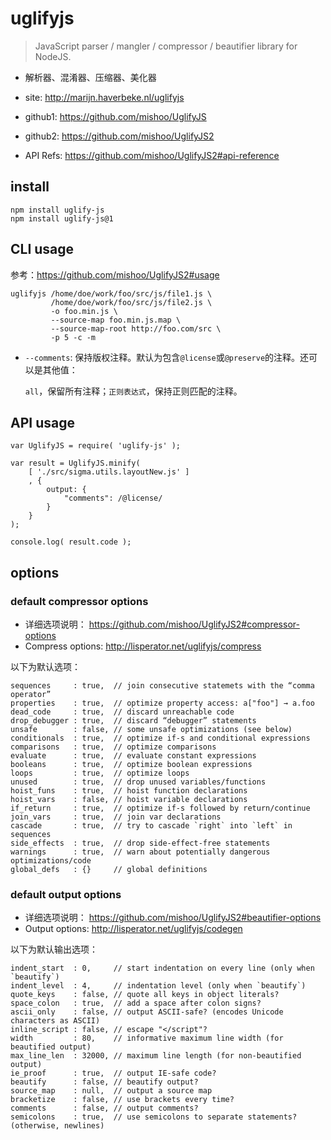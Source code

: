 # uglifyjs

> JavaScript parser / mangler / compressor / beautifier library for NodeJS.

* 解析器、混淆器、压缩器、美化器

* site: <http://marijn.haverbeke.nl/uglifyjs>
* github1: <https://github.com/mishoo/UglifyJS>
* github2: <https://github.com/mishoo/UglifyJS2>
* API Refs: <https://github.com/mishoo/UglifyJS2#api-reference>


## install

    npm install uglify-js
    npm install uglify-js@1


## CLI usage

参考：<https://github.com/mishoo/UglifyJS2#usage>

	uglifyjs /home/doe/work/foo/src/js/file1.js \
			 /home/doe/work/foo/src/js/file2.js \
			 -o foo.min.js \
			 --source-map foo.min.js.map \
			 --source-map-root http://foo.com/src \
			 -p 5 -c -m

* `--comments`: 保持版权注释。默认为包含`@license`或`@preserve`的注释。还可以是其他值：

	`all`，保留所有注释；`正则表达式`，保持正则匹配的注释。



## API usage

	var UglifyJS = require( 'uglify-js' );

	var result = UglifyJS.minify(
		[ './src/sigma.utils.layoutNew.js' ]
		, {
			output: {
				"comments": /@license/
			}
		}
	);

	console.log( result.code );



## options

### default compressor options

* 详细选项说明： <https://github.com/mishoo/UglifyJS2#compressor-options>
* Compress options: <http://lisperator.net/uglifyjs/compress>

以下为默认选项：

	sequences     : true,  // join consecutive statemets with the “comma operator”
	properties    : true,  // optimize property access: a["foo"] → a.foo
	dead_code     : true,  // discard unreachable code
	drop_debugger : true,  // discard “debugger” statements
	unsafe        : false, // some unsafe optimizations (see below)
	conditionals  : true,  // optimize if-s and conditional expressions
	comparisons   : true,  // optimize comparisons
	evaluate      : true,  // evaluate constant expressions
	booleans      : true,  // optimize boolean expressions
	loops         : true,  // optimize loops
	unused        : true,  // drop unused variables/functions
	hoist_funs    : true,  // hoist function declarations
	hoist_vars    : false, // hoist variable declarations
	if_return     : true,  // optimize if-s followed by return/continue
	join_vars     : true,  // join var declarations
	cascade       : true,  // try to cascade `right` into `left` in sequences
	side_effects  : true,  // drop side-effect-free statements
	warnings      : true,  // warn about potentially dangerous optimizations/code
	global_defs   : {}     // global definitions



### default output options


* 详细选项说明： <https://github.com/mishoo/UglifyJS2#beautifier-options>
* Output options: <http://lisperator.net/uglifyjs/codegen>

以下为默认输出选项：

	indent_start  : 0,     // start indentation on every line (only when `beautify`)
	indent_level  : 4,     // indentation level (only when `beautify`)
	quote_keys    : false, // quote all keys in object literals?
	space_colon   : true,  // add a space after colon signs?
	ascii_only    : false, // output ASCII-safe? (encodes Unicode characters as ASCII)
	inline_script : false, // escape "</script"?
	width         : 80,    // informative maximum line width (for beautified output)
	max_line_len  : 32000, // maximum line length (for non-beautified output)
	ie_proof      : true,  // output IE-safe code?
	beautify      : false, // beautify output?
	source_map    : null,  // output a source map
	bracketize    : false, // use brackets every time?
	comments      : false, // output comments?
	semicolons    : true,  // use semicolons to separate statements? (otherwise, newlines)

